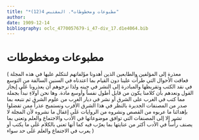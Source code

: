 ```yaml
---
title: "*مطبوعات ومخطوطات*. المقتبس 4(12)"
author: 
date: 1909-12-14
bibliography: oclc_4770057679-i_47-div_17.d1e4064.bib
---
```




#  مطبوعات ومخطوطات 

( معذرة إلى المؤلفين والطابعين الذين أهدونا مؤَلفاتهم لنتكلم عليها في هذه المجلة فعاقت الأحوال التي طرأَت علينا دون القيام بما اعتدناه في السنين السالفة من التوسع في نقد الكتب وتقريظها والمبادرة إلى النشر في حينه ولذا نرجوهم أن يعذرونا عَلَى إيجاز القول ونعدهم بأن كلامنا يكون من قابل أطول نفساً وأوسع مادة. وها نحن أولاءِ نبدأُ بجملة مما كتب في الغرب على الشرق أو نشر في ديار الغرب من علوم الشرق ثم نتبعه بما صدر من المصنفات الجديرة بالنظر في هذا الشرق الأقرب ونستميح عذراً ممن تفضلوا بإهدائنا ما عربوه من القصص ونشروه من الروايات عَلَى إغفال ما نشروه لأن المجلة لا تشير إلا إلى المصنفات التي توافق موضوعاتها في الأدب والاجتماع والعلم وتعنى بما يصنف رأْساً في الأدب أكثر من عنايتها بما يعرّب فيه كما أنها تعنى بالكلام عَلَى ما يكتب أو يعرب في الاجتماع والعلم عَلَى حد سواء )  